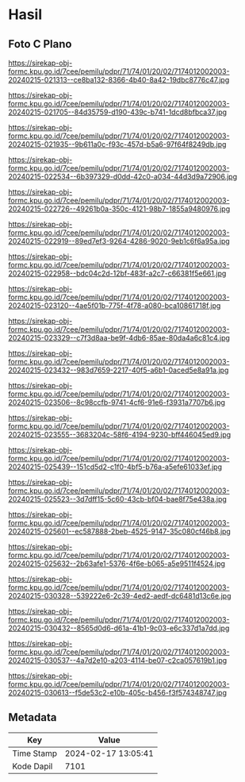 # Hasil

## Foto C Plano

https://sirekap-obj-formc.kpu.go.id/7cee/pemilu/pdpr/71/74/01/20/02/7174012002003-20240215-021313--ce8ba132-8366-4b40-8a42-19dbc8776c47.jpg

https://sirekap-obj-formc.kpu.go.id/7cee/pemilu/pdpr/71/74/01/20/02/7174012002003-20240215-021705--84d35759-d190-439c-b741-1dcd8bfbca37.jpg

https://sirekap-obj-formc.kpu.go.id/7cee/pemilu/pdpr/71/74/01/20/02/7174012002003-20240215-021935--9b611a0c-f93c-457d-b5a6-97f64f8249db.jpg

https://sirekap-obj-formc.kpu.go.id/7cee/pemilu/pdpr/71/74/01/20/02/7174012002003-20240215-022534--6b397329-d0dd-42c0-a034-44d3d9a72906.jpg

https://sirekap-obj-formc.kpu.go.id/7cee/pemilu/pdpr/71/74/01/20/02/7174012002003-20240215-022726--49261b0a-350c-4121-98b7-1855a9480976.jpg

https://sirekap-obj-formc.kpu.go.id/7cee/pemilu/pdpr/71/74/01/20/02/7174012002003-20240215-022919--89ed7ef3-9264-4286-9020-9eb1c6f6a95a.jpg

https://sirekap-obj-formc.kpu.go.id/7cee/pemilu/pdpr/71/74/01/20/02/7174012002003-20240215-022958--bdc04c2d-12bf-483f-a2c7-c66381f5e661.jpg

https://sirekap-obj-formc.kpu.go.id/7cee/pemilu/pdpr/71/74/01/20/02/7174012002003-20240215-023120--4ae5f01b-775f-4f78-a080-bca10861718f.jpg

https://sirekap-obj-formc.kpu.go.id/7cee/pemilu/pdpr/71/74/01/20/02/7174012002003-20240215-023329--c7f3d8aa-be9f-4db6-85ae-80da4a6c81c4.jpg

https://sirekap-obj-formc.kpu.go.id/7cee/pemilu/pdpr/71/74/01/20/02/7174012002003-20240215-023432--983d7659-2217-40f5-a6b1-0aced5e8a91a.jpg

https://sirekap-obj-formc.kpu.go.id/7cee/pemilu/pdpr/71/74/01/20/02/7174012002003-20240215-023506--8c98ccfb-9741-4cf6-91e6-f3931a7707b6.jpg

https://sirekap-obj-formc.kpu.go.id/7cee/pemilu/pdpr/71/74/01/20/02/7174012002003-20240215-023555--3683204c-58f6-4194-9230-bff446045ed9.jpg

https://sirekap-obj-formc.kpu.go.id/7cee/pemilu/pdpr/71/74/01/20/02/7174012002003-20240215-025439--151cd5d2-c1f0-4bf5-b76a-a5efe61033ef.jpg

https://sirekap-obj-formc.kpu.go.id/7cee/pemilu/pdpr/71/74/01/20/02/7174012002003-20240215-025523--3d7dff15-5c60-43cb-bf04-bae8f75e438a.jpg

https://sirekap-obj-formc.kpu.go.id/7cee/pemilu/pdpr/71/74/01/20/02/7174012002003-20240215-025601--ec587888-2beb-4525-9147-35c080cf46b8.jpg

https://sirekap-obj-formc.kpu.go.id/7cee/pemilu/pdpr/71/74/01/20/02/7174012002003-20240215-025632--2b63afe1-5376-4f6e-b065-a5e9511f4524.jpg

https://sirekap-obj-formc.kpu.go.id/7cee/pemilu/pdpr/71/74/01/20/02/7174012002003-20240215-030328--539222e6-2c39-4ed2-aedf-dc6481d13c6e.jpg

https://sirekap-obj-formc.kpu.go.id/7cee/pemilu/pdpr/71/74/01/20/02/7174012002003-20240215-030432--8565d0d6-d61a-41b1-9c03-e6c337d1a7dd.jpg

https://sirekap-obj-formc.kpu.go.id/7cee/pemilu/pdpr/71/74/01/20/02/7174012002003-20240215-030537--4a7d2e10-a203-4114-be07-c2ca057619b1.jpg

https://sirekap-obj-formc.kpu.go.id/7cee/pemilu/pdpr/71/74/01/20/02/7174012002003-20240215-030613--f5de53c2-e10b-405c-b456-f3f574348747.jpg


## Metadata

| Key        | Value               |
| ---------- | ------------------- |
| Time Stamp | 2024-02-17 13:05:41 |
| Kode Dapil | 7101                |



